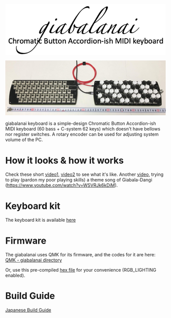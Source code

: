 <p align=center>
<img width="700" alt="giabalanai_logo" src="https://github.com/3araht/giabalanai/blob/master/pictures/giabalanai_logo.png">
</p>

![giabalanai overview](https://github.com/3araht/giabalanai/blob/master/pictures/giabalanai_overview.jpg)

giabalanai keyboard is a simple-design Chromatic Button Accordion-ish MIDI keyboard (60 bass + C-system 62 keys) which doesn't have bellows nor register switches.
A rotary encoder can be used for adjusting system volume of the PC.

# How it looks & how it works
Check these short [video1](https://github.com/3araht/giabalanai/blob/master/videos/IMG_4443.mov), [video2](https://github.com/3araht/giabalanai/blob/master/videos/IMG_4443.mov) to see what it's like.
Another [video](https://github.com/3araht/giabalanai/blob/master/videos/giabala_dangi_ep.16_theme_song_feat.Mr.Seto.mp4), trying to play (pardon my poor playing skills) a theme song of Giabala-Dangi (https://www.youtube.com/watch?v=WSVRJk6kDiM).

# Keyboard kit
The keyboard kit is available [here](https://yushakobo.jp/product-category/keyboard/)

# Firmware

The giabalanai uses QMK for its firmware, and the codes for it are here:
[QMK - giabalanai directory](https://github.com/qmk/qmk_firmware/tree/master/keyboards/giabalanai)

Or, use this pre-compiled [hex file](https://github.com/3araht/giabalanai/blob/master/giabalanai_3araht.hex) for your convenience (RGB_LIGHTING enabled).

# Build Guide

[Japanese Build Guide](https://github.com/3araht/giabalanai/blob/master/docs/build.md)
